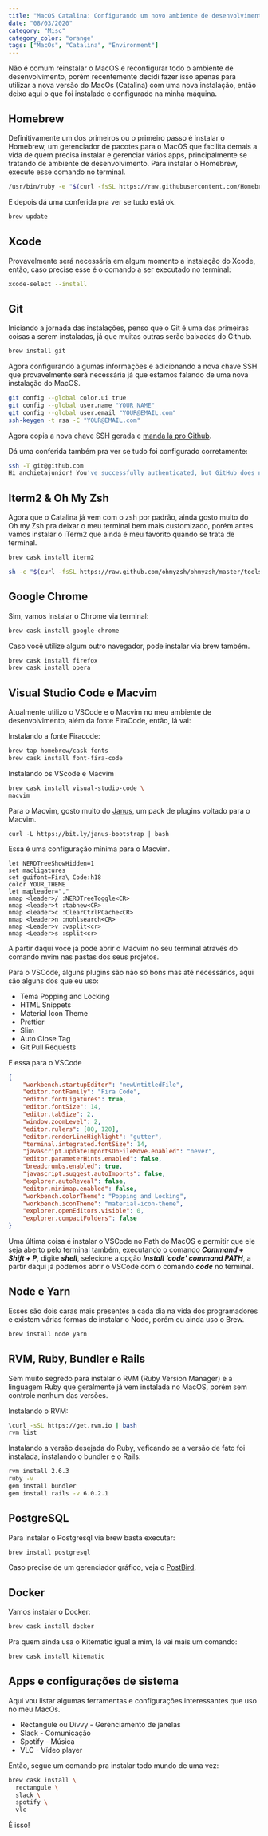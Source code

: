 ```yaml
---
title: "MacOS Catalina: Configurando um novo ambiente de desenvolvimento"
date: "08/03/2020"
category: "Misc"
category_color: "orange"
tags: ["MacOs", "Catalina", "Environment"]
---
```


Não é comum reinstalar o MacOS e reconfigurar todo o ambiente de desenvolvimento, 
porém recentemente decidi fazer isso apenas para utilizar a nova versão do MacOs (Catalina)
com uma nova instalação, então deixo aqui o que foi instalado e configurado na minha máquina.

## Homebrew

Definitivamente um dos primeiros ou o primeiro passo é instalar o Homebrew, um gerenciador de
pacotes para o MacOS que facilita demais a vida de quem precisa instalar e gerenciar vários
apps, principalmente se tratando de ambiente de desenvolvimento. Para instalar o Homebrew, 
execute esse comando no terminal.

```sh
/usr/bin/ruby -e "$(curl -fsSL https://raw.githubusercontent.com/Homebrew/install/master/install)"
```

E depois dá uma conferida pra ver se tudo está ok.

```sh
brew update
```

## Xcode

Provavelmente será necessária em algum momento a instalação do Xcode, então, caso precise
esse é o comando a ser executado no terminal:

```sh
xcode-select --install
```

## Git

Iniciando a jornada das instalações, penso que o Git é uma das primeiras coisas a serem instaladas, já que muitas outras serão baixadas do Github.

```sh
brew install git
```

Agora configurando algumas informações e adicionando a nova chave SSH que provavelmente será
necessária já que estamos falando de uma nova instalação do MacOS.

```sh
git config --global color.ui true
git config --global user.name "YOUR NAME"
git config --global user.email "YOUR@EMAIL.com"
ssh-keygen -t rsa -C "YOUR@EMAIL.com"
```

Agora copia a nova chave SSH gerada e [manda lá pro Github](https://github.com/settings/ssh).

Dá uma conferida também pra ver se tudo foi configurado corretamente:

```sh
ssh -T git@github.com
Hi anchietajunior! You've successfully authenticated, but GitHub does not provide shell access.
```

## Iterm2 & Oh My Zsh

Agora que o Catalina já vem com o zsh por padrão, ainda gosto muito do Oh my Zsh pra deixar o meu terminal bem
mais customizado, porém antes vamos instalar o iTerm2 que ainda é meu favorito quando se trata de terminal.

```sh
brew cask install iterm2
```

```sh
sh -c "$(curl -fsSL https://raw.github.com/ohmyzsh/ohmyzsh/master/tools/install.sh)"
```

## Google Chrome

Sim, vamos instalar o Chrome via terminal:

```sh
brew cask install google-chrome
```

Caso você utilize algum outro navegador, pode instalar via brew também.

```sh
brew cask install firefox
brew cask install opera
```

## Visual Studio Code e Macvim

Atualmente utilizo o VSCode e o Macvim no meu ambiente de desenvolvimento, além da fonte FiraCode, então, lá vai:

Instalando a fonte Firacode:

```sh
brew tap homebrew/cask-fonts
brew cask install font-fira-code
```

Instalando os VScode e Macvim

```sh
brew cask install visual-studio-code \
macvim
```

Para o Macvim, gosto muito do [Janus](https://github.com/carlhuda/janus), um pack de plugins voltado para o Macvim.

```
curl -L https://bit.ly/janus-bootstrap | bash
```

Essa é uma configuração mínima para o Macvim.

```vim
let NERDTreeShowHidden=1
set macligatures
set guifont=Fira\ Code:h18
color YOUR_THEME
let mapleader=","
nmap <leader>/ :NERDTreeToggle<CR>
nmap <leader>t :tabnew<CR>
nmap <leader>c :ClearCtrlPCache<CR>
nmap <leader>n :nohlsearch<CR>
nmap <Leader>v :vsplit<cr>
nmap <Leader>s :split<cr>
```

A partir daqui você já pode abrir o Macvim no seu terminal através do comando mvim nas pastas dos seus projetos.

Para o VSCode, alguns plugins são não só bons mas até necessários, aqui são alguns dos que eu uso:

- Tema Popping and Locking
- HTML Snippets
- Material Icon Theme
- Prettier
- Slim
- Auto Close Tag
- Git Pull Requests

E essa para o VSCode

```json
{
    "workbench.startupEditor": "newUntitledFile",
    "editor.fontFamily": "Fira Code",
    "editor.fontLigatures": true,
    "editor.fontSize": 14,
    "editor.tabSize": 2,
    "window.zoomLevel": 2,
    "editor.rulers": [80, 120],
    "editor.renderLineHighlight": "gutter",
    "terminal.integrated.fontSize": 14,
    "javascript.updateImportsOnFileMove.enabled": "never",
    "editor.parameterHints.enabled": false,
    "breadcrumbs.enabled": true,
    "javascript.suggest.autoImports": false,
    "explorer.autoReveal": false,
    "editor.minimap.enabled": false,
    "workbench.colorTheme": "Popping and Locking",
    "workbench.iconTheme": "material-icon-theme",
    "explorer.openEditors.visible": 0,
    "explorer.compactFolders": false
}
```

Uma última coisa é instalar o VSCode no Path do MacOS e permitir que ele seja aberto pelo terminal também, executando o comando ***Command + Shift + P***, digite ***shell***, selecione a opção ***Install 'code' command PATH***, a partir daqui já podemos abrir o VSCode com o comando ***code*** no terminal.

## Node e Yarn

Esses são dois caras mais presentes a cada dia na vida dos programadores e existem várias formas de instalar o Node, porém eu ainda uso o Brew.

```sh
brew install node yarn
```

## RVM, Ruby, Bundler e Rails

Sem muito segredo para instalar o RVM (Ruby Version Manager) e a linguagem Ruby que geralmente
já vem instalada no MacOS, porém sem controle nenhum das versões.

Instalando o RVM:

```sh
\curl -sSL https://get.rvm.io | bash
rvm list
```

Instalando a versão desejada do Ruby, veficando se a versão de fato foi instalada, instalando o bundler e o Rails:

```sh
rvm install 2.6.3
ruby -v
gem install bundler
gem install rails -v 6.0.2.1
```

## PostgreSQL

Para instalar o Postgresql via brew basta executar:

```sh
brew install postgresql
```

Caso precise de um gerenciador gráfico, veja o [PostBird](https://www.electronjs.org/apps/postbird).

## Docker

Vamos instalar o Docker:

```sh
brew cask install docker
```

Pra quem ainda usa o Kitematic igual a mim, lá vai mais um comando:

```sh
brew cask install kitematic
```

## Apps e configurações de sistema

Aqui vou listar algumas ferramentas e configurações interessantes que uso no meu MacOs.

- Rectangule ou Divvy - Gerenciamento de janelas
- Slack - Comunicação
- Spotify - Música
- VLC - Vídeo player

Então, segue um comando pra instalar todo mundo de uma vez:

```sh
brew cask install \
  rectangule \
  slack \
  spotify \
  vlc
```

É isso!